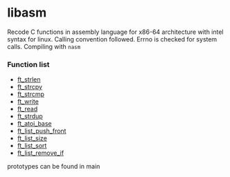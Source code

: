 # libasm

Recode C functions in assembly language for x86-64 architecture with intel syntax for linux. Сalling convention followed. Errno is checked for system calls. Compiling with ``nasm``

### Function list
* [ft_strlen](/src/ft_strlen.s)
* [ft_strcpy](/src/ft_strcpy.s)
* [ft_strcmp](/src/ft_strcmp.s)
* [ft_write](/src/ft_write.s)
* [ft_read](/src/ft_read.s)
* [ft_strdup](/src/ft_strdup.s)
* [ft_atoi_base](/src/ft_atoi_base_bonus.s)  
* [ft_list_push_front](/src/ft_list_push_front_bonus.s)
* [ft_list_size](/src/ft_list_size_bonus.s)
* [ft_list_sort](/src/ft_list_sort_bonus.s)
* [ft_list_remove_if](/src/ft_list_remove_if_bonus.s)

prototypes can be found in main
